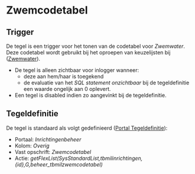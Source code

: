 # Zwemcodetabel

## Trigger

De tegel is een trigger voor het tonen van de codetabel voor *Zwemwater*. Deze codetabel wordt gebruikt bij het oproepen van keuzelijsten bij ([Zwemwater](https://doc.open-wave.nl/openwave/1.29/applicatiebeheer/instellen_inrichten/zwemwater.md)).

- De tegel is alleen zichtbaar voor inlogger wanneer:
  - deze aan hem/haar is toegekend
  - de evaluatie van het *SQL statement onzichtbaar* bij de tegeldefinitie een waarde ongelijk aan 0 oplevert.
- Een tegel is disabled indien zo aangevinkt bij de tegeldefinitie.

## Tegeldefinitie

De tegel is standaard als volgt gedefinieerd ([Portal Tegeldefinitie](/docs/instellen_inrichten/portaldefinitie/portal_tegel.md)):

- Portaal: *Inrichtingenbeheer*
- Kolom: *Overig*
- Vast opschrift: *Zwemcodetabel*
- Actie: *getFlexList(SysStandardList,tbmilinrichtingen,{id},G,beheer_tbmilzwemcodetabel)*

